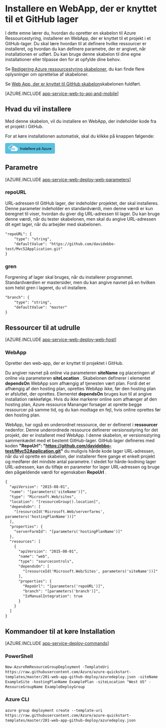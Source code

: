 <properties 
    pageTitle="Installere en WebApp, der er knyttet til en GitHub lager" 
    description="Bruge en skabelon til Azure ressourcestyring til at installere en WebApp, der indeholder et projekt fra en GitHub lager." 
    services="app-service" 
    documentationCenter="" 
    authors="cephalin" 
    manager="wpickett" 
    editor=""/>

<tags 
    ms.service="app-service" 
    ms.workload="na" 
    ms.tgt_pltfrm="na" 
    ms.devlang="na" 
    ms.topic="article" 
    ms.date="04/27/2016" 
    ms.author="cephalin"/>

# <a name="deploy-a-web-app-linked-to-a-github-repository"></a>Installere en WebApp, der er knyttet til et GitHub lager

I dette emne lærer du, hvordan du opretter en skabelon til Azure Ressourcestyring, installerer en WebApp, der er knyttet til et projekt i et GitHub-lager. Du skal lære hvordan til at definere hvilke ressourcer er installeret, og hvordan du kan definere parametre, der er angivet, når installationen er udført. Du kan bruge denne skabelon til dine egne installationer eller tilpasse den for at opfylde dine behov.

Se [Redigering Azure ressourcestyring skabeloner](../resource-group-authoring-templates.md), du kan finde flere oplysninger om oprettelse af skabeloner.

Se [Web App, der er knyttet til GitHub skabelon](https://github.com/Azure/azure-quickstart-templates/blob/master/201-web-app-github-deploy/azuredeploy.json)skabelonen fuldført.

[AZURE.INCLUDE [app-service-web-to-api-and-mobile](../../includes/app-service-web-to-api-and-mobile.md)] 

## <a name="what-you-will-deploy"></a>Hvad du vil installere

Med denne skabelon, vil du installere en WebApp, der indeholder kode fra et projekt i GitHub.

For at køre installationen automatisk, skal du klikke på knappen følgende:

[![Installere på Azure](./media/app-service-web-arm-from-github-provision/deploybutton.png)](https://portal.azure.com/#create/Microsoft.Template/uri/https%3A%2F%2Fraw.githubusercontent.com%2FAzure%2Fazure-quickstart-templates%2Fmaster%2F201-web-app-github-deploy%2Fazuredeploy.json)

## <a name="parameters"></a>Parametre

[AZURE.INCLUDE [app-service-web-deploy-web-parameters](../../includes/app-service-web-deploy-web-parameters.md)]

### <a name="repourl"></a>repoURL

URL-adressen til GitHub lager, der indeholder projektet, der skal installeres. Denne parameter indeholder en standardværdi, men denne værdi er kun beregnet til viser, hvordan du giver dig URL-adressen til lager. Du kan bruge denne værdi, når du tester skabelonen, men skal du angive URL-adressen dit eget lager, når du arbejder med skabelonen.

    "repoURL": {
        "type": "string",
        "defaultValue": "https://github.com/davidebbo-test/Mvc52Application.git"
    }

### <a name="branch"></a>gren

Forgrening af lager skal bruges, når du installerer programmet. Standardværdien er mastersider, men du kan angive navnet på en hvilken som helst gren i lageret, du vil installere.

    "branch": {
        "type": "string",
        "defaultValue": "master"
    }
    
## <a name="resources-to-deploy"></a>Ressourcer til at udrulle

[AZURE.INCLUDE [app-service-web-deploy-web-host](../../includes/app-service-web-deploy-web-host.md)]

### <a name="web-app"></a>WebApp

Opretter den web-app, der er knyttet til projektet i GitHub. 

Du angiver navnet på online via parameteren **siteName** og placeringen af online via parameteren **siteLocation** . Skabelonen definerer i elementet **dependsOn** WebApp som afhængig af tjenesten vært plan. Fordi det er afhængig af den hosting plan, oprettes WebApp ikke, før den hosting plan er afsluttet, der oprettes. Elementet **dependsOn** bruges kun til at angive installation rækkefølge. Hvis du ikke markerer online som afhænger af den hosting plan, Azure ressource Mananger forsøger at oprette begge ressourcer på samme tid, og du kan modtage en fejl, hvis online oprettes før den hosting plan.

WebApp, har også en underordnet ressource, der er defineret i **ressourcer** nedenfor. Denne underordnede ressource definerer versionsstyring for det projekt, der er installeret med WebApp. I denne skabelon, er versionsstyring sammenkædet med et bestemt GitHub-lager. GitHub lager defineres med koden **"RepoUrl": "https://github.com/davidebbo-test/Mvc52Application.git"** du muligvis hårde kode lager URL-adressen, når du vil oprette en skabelon, der installerer flere gange et enkelt projekt og medfører det mindste antal parametre.
I stedet for hårde-kodning lager URL-adressen, kan du tilføje en parameter for lager URL-adressen og bruge den pågældende værdi for egenskaben **RepoUrl** .

    {
      "apiVersion": "2015-08-01",
      "name": "[parameters('siteName')]",
      "type": "Microsoft.Web/sites",
      "location": "[resourceGroup().location]",
      "dependsOn": [
        "[resourceId('Microsoft.Web/serverfarms', parameters('hostingPlanName'))]"
      ],
      "properties": {
        "serverFarmId": "[parameters('hostingPlanName')]"
      },
      "resources": [
        {
          "apiVersion": "2015-08-01",
          "name": "web",
          "type": "sourcecontrols",
          "dependsOn": [
            "[resourceId('Microsoft.Web/Sites', parameters('siteName'))]"
          ],
          "properties": {
            "RepoUrl": "[parameters('repoURL')]",
            "branch": "[parameters('branch')]",
            "IsManualIntegration": true
          }
        }
      ]
    }

## <a name="commands-to-run-deployment"></a>Kommandoer til at køre Installation

[AZURE.INCLUDE [app-service-deploy-commands](../../includes/app-service-deploy-commands.md)]

### <a name="powershell"></a>PowerShell

    New-AzureRmResourceGroupDeployment -TemplateUri https://raw.githubusercontent.com/Azure/azure-quickstart-templates/master/201-web-app-github-deploy/azuredeploy.json -siteName ExampleSite -hostingPlanName ExamplePlan -siteLocation "West US" -ResourceGroupName ExampleDeployGroup

### <a name="azure-cli"></a>Azure CLI

    azure group deployment create --template-uri https://raw.githubusercontent.com/Azure/azure-quickstart-templates/master/201-web-app-github-deploy/azuredeploy.json


 
